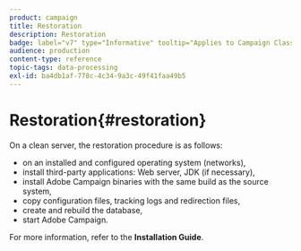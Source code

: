 ```yaml
---
product: campaign
title: Restoration
description: Restoration
badge: label="v7" type="Informative" tooltip="Applies to Campaign Classic v7 only"
audience: production
content-type: reference
topic-tags: data-processing
exl-id: ba4db1af-778c-4c34-9a3c-49f41faa49b5
---
```

# Restoration{#restoration}



On a clean server, the restoration procedure is as follows:

* on an installed and configured operating system (networks),
* install third-party applications: Web server, JDK (if necessary),
* install Adobe Campaign binaries with the same build as the source system,
* copy configuration files, tracking logs and redirection files,
* create and rebuild the database,
* start Adobe Campaign.

For more information, refer to the **Installation Guide**.

